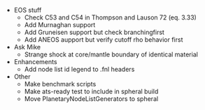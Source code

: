+ EOS stuff
    - Check C53 and C54 in Thompson and Lauson 72 (eq. 3.33)
    - Add Murnaghan support
    - Add Gruneisen support but check branchingfirst
    - Add ANEOS aupport but verify cutoff rho behavior first
+ Ask Mike
    - Strange shock at core/mantle boundary of identical material
+ Enhancements
    - Add node list id legend to .fnl headers
+ Other
    - Make benchmark scripts
    - Make ats-ready test to include in spheral build
    - Move PlanetaryNodeListGenerators to spheral
